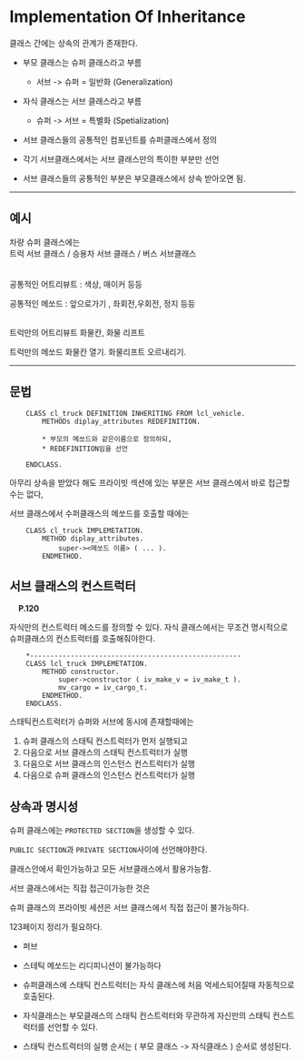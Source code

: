 # Implementation Of Inheritance

클래스 간에는 상속의 관계가 존재한다.

- 부모 클래스는 슈퍼 클래스라고 부름
    - 서브 -> 슈퍼 = 일반화 (Generalization)
- 자식 클래스는 서브 클래스라고 부름
    - 슈퍼 -> 서브 = 특별화 (Spetialization)

- 서브 클래스들의 공통적인 컴포넌트를 슈퍼클래스에서 정의 
- 각기 서브클래스에서는 서브 클래스만의 특이한 부분만 선언  

* 서브 클래스들의 공통적인 부분은 부모클래스에서 상속 받아오면 됨.  

---- 
## 예시 

차량 슈퍼 클래스에는   
트럭 서브 클래스 / 승용차 서브 클래스 / 버스 서브클래스  
<br>  
공통적인 어트리뷰트 :  색상, 매이커 등등    
  
공통적인 메쏘드    :     앞으로가기 , 좌회전,우회전, 정지 등등

<br>
트럭만의 어트리뷰트 화물칸, 화물 리프트    
   
트럭만의 메쏘드 화물칸 열기. 화물리프트 오르내리기.


---

## 문법

```abap
    CLASS cl_truck DEFINITION INHERITING FROM lcl_vehicle.
        METHODs diplay_attributes REDEFINITION. 

        * 부모의 메쏘드와 같은이름으로 정의하되, 
        * REDEFINITION임을 선언

    ENDCLASS.
```

아무리 상속을 받았다 해도 프라이빗 섹션에 있는 부분은 서브 클래스에서 바로 접근할 수는 없다,

서브 클래스에서 수퍼클래스의 메쏘드를 호출할 때에는

```abap
    CLASS cl_truck IMPLEMETATION.
        METHOD diplay_attributes.
            super-><메쏘드 이름> ( ... ).
        ENDMETHOD.
```



## 서브 클래스의 컨스트럭터
&nbsp;&nbsp;&nbsp;&nbsp;**P.120**

자식만의 컨스트럭터 메소드를 정의할 수 있다.
자식 클래스에서는 무조건 명시적으로 슈퍼클래스의 컨스트럭터를 호출해줘야한다.

```abap
    *----------------------------------------------------
    CLASS lcl_truck IMPLEMETATION.    
        METHOD constructor.
            super->constructor ( iv_make_v = iv_make_t ).
            mv_cargo = iv_cargo_t.
        ENDMETHOD.
    ENDCLASS.    
```
스태틱컨스트럭터가 슈퍼와 서브에 동시에 존재할때에는

1. 슈퍼 클래스의 스태틱 컨스트럭터가 먼저 실행되고
2. 다음으로 서브 클래스의 스태틱 컨스트럭터가 실행
3. 다음으로 서브 클래스의 인스턴스 컨스트럭터가 실행
4. 다음으로 슈퍼 클래스의 인스턴스 컨스트럭터가 실행


## 상속과 명시성

슈퍼 클래스에는 `PROTECTED SECTION`을 생성할 수 있다.

`PUBLIC SECTION`과 `PRIVATE SECTION`사이에 선언해야한다.

클래스안에서 확인가능하고 모든 서브클래스에서 활용가능함.


서브 클래스에서는 직접 접근이가능한 것은

슈퍼 클래스의 프라이빗 세션은 서브 클래스에서 직접 접근이 불가능하다.

123페이지 정리가 필요하다.

- 퍼브

- 스테틱 메쏘드는 리디피니션이 불가능하다

- 슈퍼클래스에 스태틱 컨스트럭터는 자식 클래스에 처음 억세스되어질때 자동적으로 호출된다.

- 자식클래스는 부모클래스의 스태틱 컨스트럭터와 무관하게 자신만의 스태틱 컨스트럭터를 선언할 수 있다.

- 스태틱 컨스트럭터의 실행 순서는 ( 부모 클래스 -> 자식클래스 ) 순서로 생성된다.